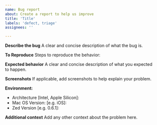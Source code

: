 ```yaml
---
name: Bug report
about: Create a report to help us improve
title: 'Title'
labels: 'defect, triage'
assignees: ''

---
```


**Describe the bug**
A clear and concise description of what the bug is.

**To Reproduce**
Steps to reproduce the behavior:

**Expected behavior**
A clear and concise description of what you expected to happen.

**Screenshots**
If applicable, add screenshots to help explain your problem.

**Environment:**
 - Architecture [Intel, Apple Silicon]:
 - Mac OS Version: [e.g. iOS]:
 - Zed Version [e.g. 0.6.1]:

**Additional context**
Add any other context about the problem here.
